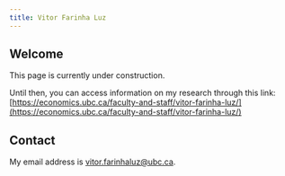 ```yaml
---
title: Vitor Farinha Luz
---
```


<!-- # Homepage -->

## Welcome
This page is currently under construction. 

Until then, you can access information on my research through this link:
[https://economics.ubc.ca/faculty-and-staff/vitor-farinha-luz/](https://economics.ubc.ca/faculty-and-staff/vitor-farinha-luz/)


## Contact

My email address is [vitor.farinhaluz@ubc.ca](mailto:vitor.farinhaluz@ubc.ca).
